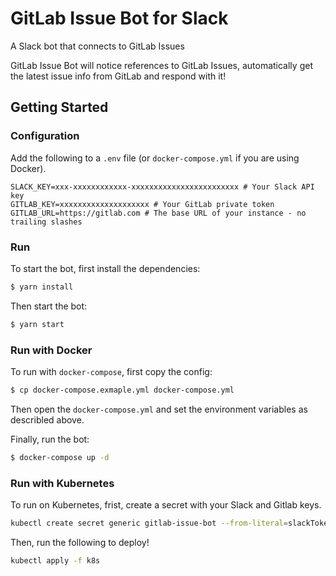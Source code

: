 # GitLab Issue Bot for Slack

A Slack bot that connects to GitLab Issues

GitLab Issue Bot will notice references to GitLab Issues, automatically get the latest issue info from GitLab and respond with it!

## Getting Started

### Configuration

Add the following to a `.env` file (or `docker-compose.yml` if you are using Docker).

```
SLACK_KEY=xxx-xxxxxxxxxxxx-xxxxxxxxxxxxxxxxxxxxxxxx # Your Slack API key
GITLAB_KEY=xxxxxxxxxxxxxxxxxxxx # Your GitLab private token
GITLAB_URL=https://gitlab.com # The base URL of your instance - no trailing slashes
```

### Run

To start the bot, first install the dependencies:

```bash
$ yarn install
```

Then start the bot:

```bash
$ yarn start
```

### Run with Docker

To run with `docker-compose`, first copy the config:

```bash
$ cp docker-compose.exmaple.yml docker-compose.yml
```

Then open the `docker-compose.yml` and set the environment variables as describled above.

Finally, run the bot:

```bash
$ docker-compose up -d
```

### Run with Kubernetes

To run on Kubernetes, frist, create a secret with your Slack and Gitlab keys.

```bash
kubectl create secret generic gitlab-issue-bot --from-literal=slackToken=<your_slack_token_here> --from-literal=gitlabKey=<your_gitlab_key_here>
```

Then, run the following to deploy!

```bash
kubectl apply -f k8s
```
